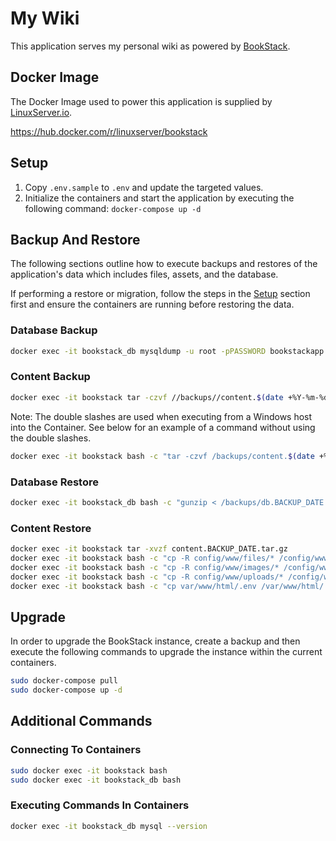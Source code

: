 # My Wiki

This application serves my personal wiki as powered by [BookStack](https://www.bookstackapp.com/).

## Docker Image

The Docker Image used to power this application is supplied by [LinuxServer.io](https://www.linuxserver.io/).

<https://hub.docker.com/r/linuxserver/bookstack>

## Setup

1. Copy `.env.sample` to `.env` and update the targeted values.
1. Initialize the containers and start the application by executing the following command: `docker-compose up -d`

## Backup And Restore

The following sections outline how to execute backups and restores of the application's data which includes files, assets, and the database.

If performing a restore or migration, follow the steps in the [Setup](#setup) section first and ensure the containers are running before restoring the data.

### Database Backup

```bash
docker exec -it bookstack_db mysqldump -u root -pPASSWORD bookstackapp | gzip > backups/db/db.$(date +%Y-%m-%d).sql.gz
```

### Content Backup

```bash
docker exec -it bookstack tar -czvf //backups//content.$(date +%Y-%m-%d).tar.gz //var//www//html//.env //config//www//uploads //config//www//files //config//www//images
```

Note: The double slashes are used when executing from a Windows host into the Container. See below for an example of a command without using the double slashes.

```bash
docker exec -it bookstack bash -c "tar -czvf /backups/content.$(date +%Y-%m-%d).tar.gz /var/www/html/.env /config/www/uploads /config/www/files /config/www/images"
```

### Database Restore

```bash
docker exec -it bookstack_db bash -c "gunzip < /backups/db.BACKUP_DATE.sql.gz | mysql -u root -pPASSWORD bookstackapp"
```

### Content Restore

```bash
docker exec -it bookstack tar -xvzf content.BACKUP_DATE.tar.gz
docker exec -it bookstack bash -c "cp -R config/www/files/* /config/www/files/"
docker exec -it bookstack bash -c "cp -R config/www/images/* /config/www/images/"
docker exec -it bookstack bash -c "cp -R config/www/uploads/* /config/www/uploads/"
docker exec -it bookstack bash -c "cp var/www/html/.env /var/www/html/.env"
```

## Upgrade

In order to upgrade the BookStack instance, create a backup and then execute the following commands to upgrade the instance within the current containers.

```bash
sudo docker-compose pull
sudo docker-compose up -d
```

## Additional Commands

### Connecting To Containers

```bash
sudo docker exec -it bookstack bash
sudo docker exec -it bookstack_db bash
```

### Executing Commands In Containers

```bash
docker exec -it bookstack_db mysql --version
```
